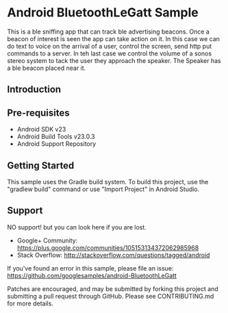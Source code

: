 
Android BluetoothLeGatt Sample
===================================

This is a ble sniffing app that can track ble advertising beacons. Once a beacon of interest is seen the app can take action on it. In this case we can do text to voice on the arrival of a user, control the screen, send http put commands to a server. In teh last case we control the volume of a sonos stereo system to tack the user they approach the speaker. The Speaker has a ble beacon placed near it. 

Introduction
------------



[1]:http://developer.android.com/reference/android/app/Service.html
[2]:https://developer.android.com/reference/android/bluetooth/BluetoothGatt.html

Pre-requisites
--------------

- Android SDK v23
- Android Build Tools v23.0.3
- Android Support Repository



Getting Started
---------------

This sample uses the Gradle build system. To build this project, use the
"gradlew build" command or use "Import Project" in Android Studio.

Support
-------

NO support!
but you can look here if you are lost. 

- Google+ Community: https://plus.google.com/communities/105153134372062985968
- Stack Overflow: http://stackoverflow.com/questions/tagged/android

If you've found an error in this sample, please file an issue:
https://github.com/googlesamples/android-BluetoothLeGatt

Patches are encouraged, and may be submitted by forking this project and
submitting a pull request through GitHub. Please see CONTRIBUTING.md for more details.


